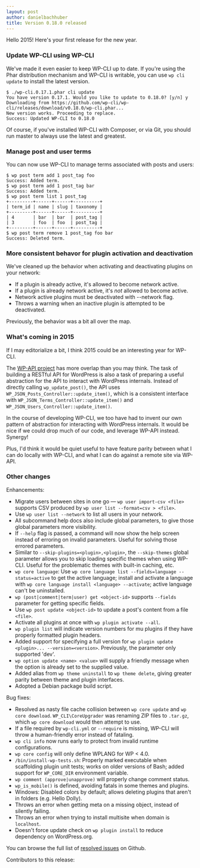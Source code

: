 ```yaml
---
layout: post
author: danielbachhuber
title: Version 0.18.0 released
---
```


Hello 2015! Here's your first release for the new year.

### Update WP-CLI using WP-CLI

We've made it even easier to keep WP-CLI up to date. If you're using the Phar distribution mechanism and WP-CLI is writable, you can use `wp cli update` to install the latest version.

```
$ ./wp-cli.0.17.1.phar cli update
You have version 0.17.1. Would you like to update to 0.18.0? [y/n] y
Downloading from https://github.com/wp-cli/wp-cli/releases/download/v0.18.0/wp-cli.phar...
New version works. Proceeding to replace.
Success: Updated WP-CLI to 0.18.0
```

Of course, if you've installed WP-CLI with Composer, or via Git, you should run master to always use the latest and greatest.

### Manage post and user terms

You can now use WP-CLI to manage terms associated with posts and users:

```
$ wp post term add 1 post_tag foo
Success: Added term.
$ wp post term add 1 post_tag bar
Success: Added term.
$ wp post term list 1 post_tag
+---------+------+------+----------+
| term_id | name | slug | taxonomy |
+---------+------+------+----------+
| 4       | bar  | bar  | post_tag |
| 3       | foo  | foo  | post_tag |
+---------+------+------+----------+
$ wp post term remove 1 post_tag foo bar
Success: Deleted term.
```

### More consistent behavor for plugin activation and deactivation

We've cleaned up the behavior when activating and deactivating plugins on your network:

* If a plugin is already active, it's allowed to become network active.
* If a plugin is already network active, it's *not* allowed to become active.
* Network active plugins must be deactivated with --network flag.
* Throws a warning when an inactive plugin is attempted to be deactivated.

Previously, the behavior was a bit all over the map.

### What's coming in 2015

If I may editorialize a bit, I think 2015 could be an interesting year for WP-CLI.

The [WP-API project](http://github.com/wp-api/wp-api) has more overlap than you may think. The task of building a RESTful API for WordPress is also a task of preparing a useful abstraction for the API to interact with WordPress internals. Instead of directly calling `wp_update_post()`, the API uses `WP_JSON_Posts_Controller::update_item()`, which is a consistent interface with `WP_JSON_Terms_Controller::update_item()` and `WP_JSON_Users_Controller::update_item()`.

In the course of developing WP-CLI, we too have had to invent our own pattern of abstraction for interacting with WordPress internals. It would be nice if we could drop much of our code, and leverage WP-API instead. Synergy!

Plus, I'd think it would be quiet useful to have feature parity between what I can do locally with WP-CLI, and what I can do against a remote site via WP-API.

### Other changes

Enhancements:

* Migrate users between sites in one go — `wp user import-csv <file>` supports CSV produced by `wp user list --format=csv > <file>`.
* Use `wp user list --network` to list all users in your network.
* All subcommand help docs also include global parameters, to give those global parameters more visibility.
* If `--help` flag is passed, a command will now show the help screen instead of erroring on invalid parameters. Useful for solving those errored parameters.
* Similar to `--skip-plugins=<plugin>,<plugin>`, the `--skip-themes` global parameter allows you to skip loading specific themes when using WP-CLI. Useful for the problematic themes with built-in caching, etc.
* `wp core language`: Use `wp core language list --fields=language --status=active` to get the active language; install and activate a language with `wp core language install <language> --activate`; active language can't be uninstalled.
* `wp (post|comment|term|user) get <object-id>` supports `--fields` parameter for getting specific fields.
* Use `wp post update <object-id>` to update a post's content from a file `<file>`.
* Activate all plugins at once with `wp plugin activate --all`.
* `wp plugin list` will indicate version numbers for mu plugins if they have properly formatted plugin headers.
* Added support for specifying a full version for `wp plugin update <plugin>... --version=<version>`. Previously, the parameter only supported 'dev'.
* `wp option update <name> <value>` will supply a friendly message when the option is already set to the supplied value.
* Added alias from `wp theme uninstall` to `wp theme delete`, giving greater parity between theme and plugin interfaces.
* Adopted a Debian package build script.

Bug fixes:

* Resolved as nasty file cache collision between `wp core update` and `wp core download`. `WP_CLI\CoreUpgrader` was renaming ZIP files to `.tar.gz`, which `wp core download` would then attempt to use.
* If a file required by `wp-cli.yml` or `--require` is missing, WP-CLI will throw a human-friendly error instead of fataling.
* `wp cli info` now runs early to protect from invalid runtime configurations.
* `wp core config` will only define WPLANG for WP < 4.0.
* `/bin/install-wp-tests.sh`: Properly marked executable when scaffolding plugin unit tests; works on older versions of Bash; added support for `WP_CORE_DIR` environment variable.
* `wp comment (approve|unapprove)` will properly change comment status.
* `wp_is_mobile()` is defined, avoiding fatals in some themes and plugins.
* Windows: Disabled colors by default; allows deleting plugins that aren't in folders (e.g. Hello Dolly).
* Throws an error when getting meta on a missing object, instead of silently failing.
* Throws an error when trying to install multisite when domain is `localhost`.
* Doesn't force update check on `wp plugin install` to reduce dependency on WordPress.org.

You can browse the full list of [resolved issues](https://github.com/wp-cli/wp-cli/issues?q=milestone%3A0.18.0+is%3Aclosed) on Github.

Contributors to this release: 
